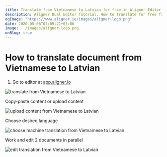 ```yaml
---
title: Translate from Vietnamese to Latvian for free in Aligner Editor
description: Aligner Dual Editor Tutorial. How to translate for free from Vietnamese to Latvian. Aligner is multilingual document management platform. 
ogImage: "https://www.aligner.io/images/aligner-logo.png"
date: 2020-05-06T07:09:21+03:00
image: ../images/aligner-logo.png
onBlog: true
---
```


# How to translate document from Vietnamese to Latvian

1. Go to editor at [app.aligner.io](https://app.aligner.io "Aligner App web page")

![translate from Vietnamese to Latvian](../aligner-blank-editor.png "translate from Vietnamese to Latvian")

Copy-paste content or upload content

![upload content from Vietnamese to Latvian](../aligner-uploaded-document.png "upload content from Vietnamese to Latvian")

Choose desired language

![choose machine translation from Vietnamese to Latvian](../aligner-language-dropdown.png "choose machine translation from Vietnamese to Latvian")

Work and edit 2 documents in parallel

![edit translation from Vietnamese to Latvian](../aligner-double-sitded-editor.png "edit translation from Vietnamese to Latvian")

